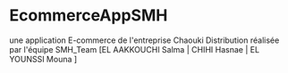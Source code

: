 # EcommerceAppSMH
une application E-commerce de l'entreprise Chaouki Distribution réalisée par l'équipe SMH_Team [EL AAKKOUCHI Salma | CHIHI Hasnae | EL YOUNSSI Mouna ]
